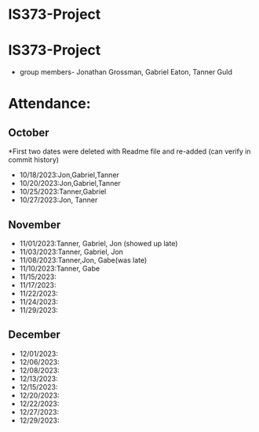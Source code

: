 # IS373-Project
# IS373-Project
- group members- Jonathan Grossman, Gabriel Eaton, Tanner Guld

# Attendance:

## October
*First two dates were deleted with Readme file and re-added (can verify in commit history)
- 10/18/2023:Jon,Gabriel,Tanner
- 10/20/2023:Jon,Gabriel,Tanner
- 10/25/2023:Tanner,Gabriel
- 10/27/2023:Jon, Tanner

## November
- 11/01/2023:Tanner, Gabriel, Jon (showed up late)
- 11/03/2023:Tanner, Gabriel, Jon
- 11/08/2023:Tanner,Jon, Gabe(was late)
- 11/10/2023:Tanner, Gabe
- 11/15/2023:
- 11/17/2023:
- 11/22/2023:
- 11/24/2023:
- 11/29/2023:

## December
- 12/01/2023:
- 12/06/2023:
- 12/08/2023:
- 12/13/2023:
- 12/15/2023:
- 12/20/2023:
- 12/22/2023:
- 12/27/2023:
- 12/29/2023:
